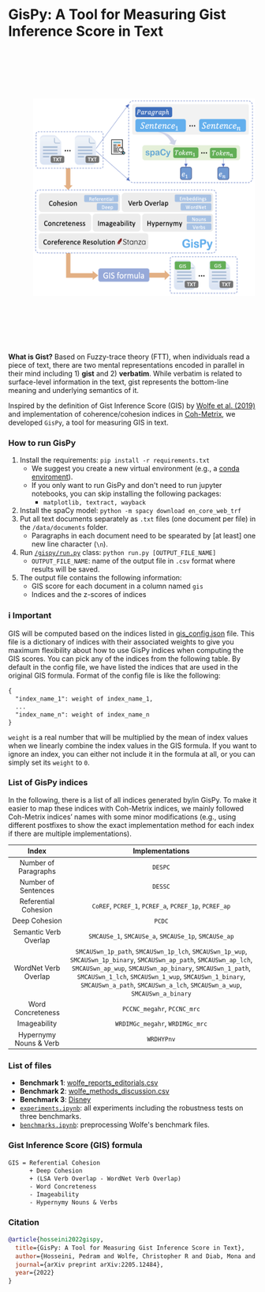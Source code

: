 # GisPy: A Tool for Measuring Gist Inference Score in Text

<p align="center">
  <img src='gispy.png' width='450' height='400' style="vertical-align:middle;margin:100px 50px">
</p>

**What is Gist?** Based on Fuzzy-trace theory (FTT), when individuals read a piece of text, there are two mental representations encoded in parallel in their mind including 1) **gist** and 2) **verbatim**. While verbatim is related to surface-level information in the text, gist represents the bottom-line meaning and underlying semantics of it.

Inspired by the definition of Gist Inference Score (GIS) by [Wolfe et al. (2019)](https://link.springer.com/content/pdf/10.3758/s13428-019-01284-4.pdf) and implementation of coherence/cohesion indices in [Coh-Metrix](http://cohmetrix.com/), we developed `GisPy`, a tool for measuring GIS in text.

### How to run GisPy
1. Install the requirements: `pip install -r requirements.txt`
   * We suggest you create a new virtual environment (e.g., a [conda enviroment](https://docs.conda.io/projects/conda/en/latest/user-guide/tasks/manage-environments.html#creating-an-environment-with-commands)).
   * If you only want to run GisPy and don't need to run jupyter notebooks, you can skip installing the following packages:
      * `matplotlib, textract, wayback`
2. Install the spaCy model: `python -m spacy download en_core_web_trf`  
3. Put all text documents separately as `.txt` files (one document per file) in the `/data/documents` folder.
   * Paragraphs in each document need to be spearated by [at least] one new line character (`\n`).  
4. Run [`/gispy/run.py`](https://github.com/phosseini/gispy/blob/master/gispy/run.py) class: `python run.py [OUTPUT_FILE_NAME]`
    * `OUTPUT_FILE_NAME`: name of the output file in `.csv` format where results will be saved.
5. The output file contains the following information:
    * GIS score for each document in a column named `gis`
    * Indices and the z-scores of indices

### :information_source: Important
GIS will be computed based on the indices listed in [gis_config.json](https://github.com/phosseini/GisPy/blob/master/gispy/gis_config.json) file. This file is a dictionary of indices with their associated weights to give you maximum flexibility about how to use GisPy indices when computing the GIS scores. You can pick any of the indices from the following table. By default in the config file, we have listed the indices that are used in the original GIS formula. Format of the config file is like the following:
```
{
  "index_name_1": weight of index_name_1,
  ...
  "index_name_n": weight of index_name_n
}
```
`weight` is a real number that will be multiplied by the mean of index values when we linearly combine the index values in the GIS formula. If you want to ignore an index, you can either not include it in the formula at all, or you can simply set its `weight` to `0`.


### List of GisPy indices
In the following, there is a list of all indices generated by/in GisPy. To make it easier to map these indices with Coh-Metrix indices, we mainly followed Coh-Metrix indices’ names with some minor modifications (e.g., using different postfixes to show the exact implementation method for each index if there are multiple implementations).

| Index | Implementations |
| :---: | :---:|
| Number of Paragraphs | `DESPC` |
| Number of Sentences | `DESSC` |
| Referential Cohesion | `CoREF`, `PCREF_1`, `PCREF_a`, `PCREF_1p`, `PCREF_ap` |
| Deep Cohesion | `PCDC` |
| Semantic Verb Overlap | `SMCAUSe_1`, `SMCAUSe_a`, `SMCAUSe_1p`, `SMCAUSe_ap` |
| WordNet Verb Overlap | `SMCAUSwn_1p_path`, `SMCAUSwn_1p_lch`, `SMCAUSwn_1p_wup`, `SMCAUSwn_1p_binary`, `SMCAUSwn_ap_path`, `SMCAUSwn_ap_lch`, `SMCAUSwn_ap_wup`, `SMCAUSwn_ap_binary`, `SMCAUSwn_1_path`, `SMCAUSwn_1_lch`, `SMCAUSwn_1_wup`, `SMCAUSwn_1_binary`, `SMCAUSwn_a_path`, `SMCAUSwn_a_lch`, `SMCAUSwn_a_wup`, `SMCAUSwn_a_binary` |
| Word Concreteness | `PCCNC_megahr`, `PCCNC_mrc` |
| Imageability | `WRDIMGc_megahr`, `WRDIMGc_mrc` |
| Hypernymy Nouns & Verb | `WRDHYPnv` |



### List of files
* **Benchmark 1**: [wolfe_reports_editorials.csv](https://github.com/phosseini/GisPy/blob/master/data/benchmarks/wolfe_reports_editorials.csv)
* **Benchmark 2**: [wolfe_methods_discussion.csv](https://github.com/phosseini/GisPy/blob/master/data/benchmarks/wolfe_methods_discussion.csv)
* **Benchmark 3**: [Disney](https://github.com/phosseini/GisPy/tree/master/data/benchmarks/disney)
* [`experiments.ipynb`](https://github.com/phosseini/GisPy/blob/master/notebooks/experiments.ipynb): all experiments including the robustness tests on three benchmarks.
* [`benchmarks.ipynb`](https://github.com/phosseini/GisPy/blob/master/notebooks/benchmarks.ipynb): preprocessing Wolfe's benchmark files.

### Gist Inference Score (GIS) formula

```
GIS = Referential Cohesion 
      + Deep Cohesion 
      + (LSA Verb Overlap - WordNet Verb Overlap) 
      - Word Concreteness 
      - Imageability 
      - Hypernymy Nouns & Verbs
```

### Citation
```bibtex
@article{hosseini2022gispy,
  title={GisPy: A Tool for Measuring Gist Inference Score in Text},
  author={Hosseini, Pedram and Wolfe, Christopher R and Diab, Mona and Broniatowski, David A},
  journal={arXiv preprint arXiv:2205.12484},
  year={2022}
}
```
